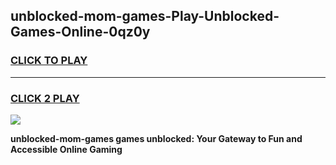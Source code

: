 
## unblocked-mom-games-Play-Unblocked-Games-Online-0qz0y
<h3>
<a href="https://premium76.site?title=unblocked-mom-games&ref=25A">CLICK TO PLAY</a></h3>
<hr>

<h3>
<a href="https://premium76.site?title=unblocked-mom-games&ref=25A">CLICK 2 PLAY</a>
  
</h3>

<a href="https://premium76.site?title=unblocked-mom-games&ref=25A"><img src="https://clearcache.store/games.png"></a>


**unblocked-mom-games games unblocked: Your Gateway to Fun and Accessible Online Gaming**

